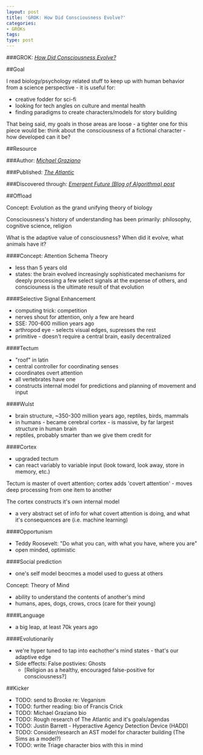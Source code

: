 ```yaml
---
layout: post
title: 'GROK: How Did Consciousness Evolve?'
categories:
- GROKs
tags:
type: post
---
```


###GROK: [*How Did Consciousness Evolve?*](http://www.theatlantic.com/science/archive/2016/06/how-consciousness-evolved/485558/?single_page=true)

##Goal

I read biology/psychology related stuff to keep up with human behavior
from a science perspective - it is useful for:

- creative fodder for sci-fi
- looking for tech angles on culture and mental health
- finding paradigms to create characters/models for story building

That being said, my goals in those areas are loose - a tighter one for this
piece would be: think about the consciousness of a fictional character - how
developed can it be?

##Resource

###Author: [*Michael Graziano*](http://www.theatlantic.com/author/michael-graziano/)

###Published: [*The Atlantic*](http://www.theatlantic.com/)

###Discovered through: [*Emergent Future (Blog of Algorithma) post*](http://blog.algorithmia.com/2016/06/emergent-future-report-flying-cars-understanding-ai-wwdc-news/)

##Offload

Concept: Evolution as the grand unifying theory of biology

Consciousness's history of understanding has been primarily: philosophy, cognitive science, religion

What is the adaptive value of consciousness? When did it evolve, what animals have it?

####Concept: Attention Schema Theory

  - less than 5 years old
  - states: the brain evolved increasingly sophisticated mechanisms for deeply
    processing a few select signals at the expense of others, and consciouness
    is the ultimate result of that evolution

####Selective Signal Enhancement

  - computing trick: competition
  - nerves shout for attention, only a few are heard
  - SSE: 700-600 million years ago
  - arthropod eye - selects visual edges, supresses the rest
  - primitive - doesn't require a central brain, easily decentralized

####Tectum

  - "roof" in latin
  - central controller for coordinating senses
  - coordinates overt attention
  - all vertebrates have one
  - constructs internal model for predictions and planning of movement and input

####Wulst

  - brain structure, ~350-300 million years ago, reptiles, birds, mammals
  - in humans - became cerebral cortex - is massive, by far largest structure in
    human brain
  - reptiles, probably smarter than we give them credit for

####Cortex

  - upgraded tectum
  - can react variably to variable input (look toward, look away, store in
    memory, etc.)

Tectum is master of overt attention; cortex adds 'covert attention' - moves deep
processing from one item to another

The cortex constructs it's own internal model

  - a very abstract set of info for what covert attention is doing, and what
    it's consequences are (i.e. machine learning)

####Opportunism

  - Teddy Roosevelt: "Do what you can, with what you have, where you are"
  - open minded, optimistic

####Social prediction

  - one's self model beocmes a model used to guess at others

Concept: Theory of Mind

  - ability to understand the contents of another's mind
  - humans, apes, dogs, crows, crocs (care for their young)

####Language

  - a big leap, at least 70k years ago

####Evolutionarily

  - we're hyper tuned to tap into eachother's mind states - that's our adaptive edge
  - Side effects: False postivies: Ghosts
    - [Religion as a healthy, encouraged false-positive for consciousness?]

##Kicker

- TODO: send to Brooke re: Veganism
- TODO: further reading: bio of Francis Crick
- TODO: Michael Graziano bio
- TODO: Rough research of The Atlantic and it's goals/agendas
- TODO: Justin Barrett - Hyperactive Agency Detection Device (HADD)
- TODO: Consider/research an AST model for character building (The Sims as a model?)
- TODO: write Triage character bios with this in mind

